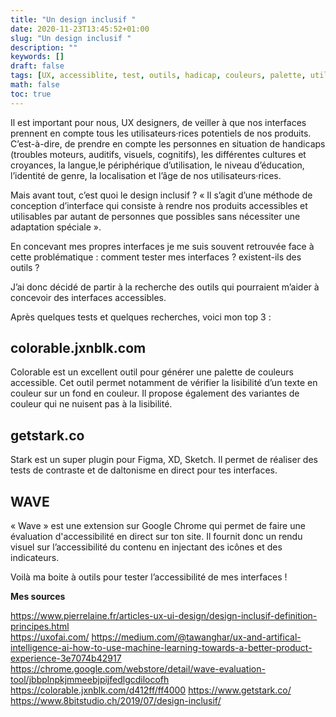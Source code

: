 ```yaml
---
title: "Un design inclusif "
date: 2020-11-23T13:45:52+01:00
slug: "Un design inclusif "
description: ""
keywords: []
draft: false
tags: [UX, accessiblite, test, outils, hadicap, couleurs, palette, utilisateurs, inclusif]
math: false
toc: true
---
```


Il est important pour nous, UX designers, de veiller à que nos interfaces prennent en compte tous les utilisateurs·rices potentiels de nos produits.  C’est-à-dire, de prendre en compte les personnes en situation de handicaps (troubles moteurs, auditifs, visuels, cognitifs), les différentes cultures et croyances, la langue,le périphérique d’utilisation, le niveau d’éducation, l’identité de genre, la localisation et l’âge de nos  utilisateurs·rices.

Mais avant tout, c’est quoi le design inclusif ? « Il s’agit d’une méthode de conception d’interface qui consiste à rendre nos produits accessibles et utilisables par autant de personnes que possibles sans nécessiter une adaptation spéciale ». 

En concevant mes propres interfaces je me suis souvent retrouvée face à cette problématique : comment tester mes interfaces ? existent-ils des outils ? 

J’ai donc décidé de partir à la recherche des outils qui pourraient m’aider à concevoir des interfaces accessibles. 

Après quelques tests et quelques recherches, voici mon top 3 : 

## **colorable.jxnblk.com**

Colorable est un excellent outil pour générer une palette de couleurs accessible. Cet outil permet notamment de vérifier la lisibilité d’un texte en couleur sur un fond en couleur. Il propose également des variantes de couleur qui ne nuisent pas à la lisibilité. 

## **getstark.co**

Stark est un super plugin pour Figma, XD, Sketch. Il permet de réaliser des tests de contraste et de daltonisme en direct pour tes interfaces. 

## **WAVE**

« Wave » est une extension sur Google Chrome qui permet de faire une évaluation d'accessibilité en direct sur ton site. Il fournit donc un rendu visuel sur l’accessibilité du contenu en injectant des icônes et des indicateurs. 

Voilà ma boite à outils pour tester l’accessibilité de mes interfaces ! 



**Mes sources**

https://www.pierrelaine.fr/articles-ux-ui-design/design-inclusif-definition-principes.html  
https://uxofai.com/
https://medium.com/@tawanghar/ux-and-artifical-intelligence-ai-how-to-use-machine-learning-towards-a-better-product-experience-3e7074b42917
https://chrome.google.com/webstore/detail/wave-evaluation-tool/jbbplnpkjmmeebjpijfedlgcdilocofh
https://colorable.jxnblk.com/d412ff/ff4000
https://www.getstark.co/
https://www.8bitstudio.ch/2019/07/design-inclusif/





